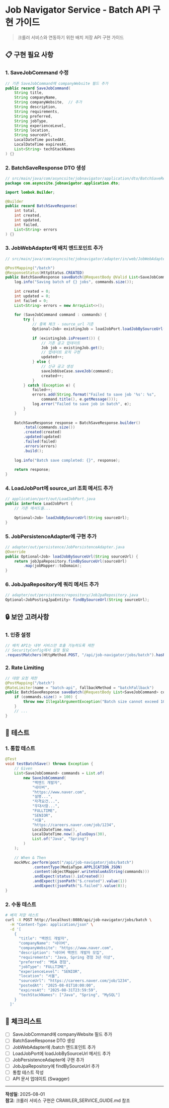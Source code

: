 # Job Navigator Service - Batch API 구현 가이드

> 크롤러 서비스와 연동하기 위한 배치 저장 API 구현 가이드

## 📋 구현 필요 사항

### 1. SaveJobCommand 수정
```java
// 기존 SaveJobCommand에 companyWebsite 필드 추가
public record SaveJobCommand(
    String title,
    String companyName,
    String companyWebsite,  // 추가
    String description,
    String requirements,
    String preferred,
    String jobType,
    String experienceLevel,
    String location,
    String sourceUrl,
    LocalDateTime postedAt,
    LocalDateTime expiresAt,
    List<String> techStackNames
) {}
```

### 2. BatchSaveResponse DTO 생성
```java
// src/main/java/com/asyncsite/jobnavigator/application/dto/BatchSaveResponse.java
package com.asyncsite.jobnavigator.application.dto;

import lombok.Builder;

@Builder
public record BatchSaveResponse(
    int total,
    int created,
    int updated,
    int failed,
    List<String> errors
) {}
```

### 3. JobWebAdapter에 배치 엔드포인트 추가
```java
// src/main/java/com/asyncsite/jobnavigator/adapter/in/web/JobWebAdapter.java

@PostMapping("/batch")
@ResponseStatus(HttpStatus.CREATED)
public BatchSaveResponse saveBatch(@RequestBody @Valid List<SaveJobCommand> commands) {
    log.info("Saving batch of {} jobs", commands.size());
    
    int created = 0;
    int updated = 0;
    int failed = 0;
    List<String> errors = new ArrayList<>();
    
    for (SaveJobCommand command : commands) {
        try {
            // 중복 체크 - source_url 기준
            Optional<Job> existingJob = loadJobPort.loadJobBySourceUrl(command.sourceUrl());
            
            if (existingJob.isPresent()) {
                // 기존 공고 업데이트
                Job job = existingJob.get();
                // 업데이트 로직 구현
                updated++;
            } else {
                // 신규 공고 생성
                saveJobUseCase.saveJob(command);
                created++;
            }
        } catch (Exception e) {
            failed++;
            errors.add(String.format("Failed to save job '%s': %s", 
                command.title(), e.getMessage()));
            log.error("Failed to save job in batch", e);
        }
    }
    
    BatchSaveResponse response = BatchSaveResponse.builder()
        .total(commands.size())
        .created(created)
        .updated(updated)
        .failed(failed)
        .errors(errors)
        .build();
    
    log.info("Batch save completed: {}", response);
    
    return response;
}
```

### 4. LoadJobPort에 source_url 조회 메서드 추가
```java
// application/port/out/LoadJobPort.java
public interface LoadJobPort {
    // 기존 메서드들...
    
    Optional<Job> loadJobBySourceUrl(String sourceUrl);
}
```

### 5. JobPersistenceAdapter에 구현 추가
```java
// adapter/out/persistence/JobPersistenceAdapter.java
@Override
public Optional<Job> loadJobBySourceUrl(String sourceUrl) {
    return jobJpaRepository.findBySourceUrl(sourceUrl)
        .map(jobMapper::toDomain);
}
```

### 6. JobJpaRepository에 쿼리 메서드 추가
```java
// adapter/out/persistence/repository/JobJpaRepository.java
Optional<JobPostingJpaEntity> findBySourceUrl(String sourceUrl);
```

## 🔒 보안 고려사항

### 1. 인증 설정
```java
// 배치 API는 내부 서비스만 호출 가능하도록 제한
// SecurityConfig에서 설정 필요
.requestMatchers(HttpMethod.POST, "/api/job-navigator/jobs/batch").hasRole("CRAWLER")
```

### 2. Rate Limiting
```java
// 대량 요청 제한
@PostMapping("/batch")
@RateLimiter(name = "batch-api", fallbackMethod = "batchFallback")
public BatchSaveResponse saveBatch(@RequestBody List<SaveJobCommand> commands) {
    if (commands.size() > 100) {
        throw new IllegalArgumentException("Batch size cannot exceed 100");
    }
    // ...
}
```

## 🧪 테스트

### 1. 통합 테스트
```java
@Test
void testBatchSave() throws Exception {
    // Given
    List<SaveJobCommand> commands = List.of(
        new SaveJobCommand(
            "백엔드 개발자",
            "네이버",
            "https://www.naver.com",
            "설명...",
            "자격요건...",
            "우대사항...",
            "FULLTIME",
            "SENIOR",
            "서울",
            "https://careers.naver.com/job/1234",
            LocalDateTime.now(),
            LocalDateTime.now().plusDays(30),
            List.of("Java", "Spring")
        )
    );
    
    // When & Then
    mockMvc.perform(post("/api/job-navigator/jobs/batch")
            .contentType(MediaType.APPLICATION_JSON)
            .content(objectMapper.writeValueAsString(commands)))
            .andExpect(status().isCreated())
            .andExpect(jsonPath("$.created").value(1))
            .andExpect(jsonPath("$.failed").value(0));
}
```

### 2. 수동 테스트
```bash
# 배치 저장 테스트
curl -X POST http://localhost:8080/api/job-navigator/jobs/batch \
  -H "Content-Type: application/json" \
  -d '[
    {
      "title": "백엔드 개발자",
      "companyName": "네이버",
      "companyWebsite": "https://www.naver.com",
      "description": "네이버 백엔드 개발자 모집",
      "requirements": "Java, Spring 경험 3년 이상",
      "preferred": "MSA 경험",
      "jobType": "FULLTIME",
      "experienceLevel": "SENIOR",
      "location": "서울",
      "sourceUrl": "https://careers.naver.com/job/1234",
      "postedAt": "2025-08-01T10:00:00",
      "expiresAt": "2025-08-31T23:59:59",
      "techStackNames": ["Java", "Spring", "MySQL"]
    }
  ]'
```

## 📝 체크리스트

- [ ] SaveJobCommand에 companyWebsite 필드 추가
- [ ] BatchSaveResponse DTO 생성
- [ ] JobWebAdapter에 /batch 엔드포인트 추가
- [ ] LoadJobPort에 loadJobBySourceUrl 메서드 추가
- [ ] JobPersistenceAdapter에 구현 추가
- [ ] JobJpaRepository에 findBySourceUrl 추가
- [ ] 통합 테스트 작성
- [ ] API 문서 업데이트 (Swagger)

---

**작성일**: 2025-08-01  
**참고**: 크롤러 서비스 구현은 CRAWLER_SERVICE_GUIDE.md 참조